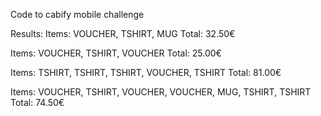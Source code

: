 Code to cabify mobile challenge

Results:
Items: VOUCHER, TSHIRT, MUG
Total: 32.50€

Items: VOUCHER, TSHIRT, VOUCHER
Total: 25.00€

Items: TSHIRT, TSHIRT, TSHIRT, VOUCHER, TSHIRT
Total: 81.00€

Items: VOUCHER, TSHIRT, VOUCHER, VOUCHER, MUG, TSHIRT, TSHIRT
Total: 74.50€